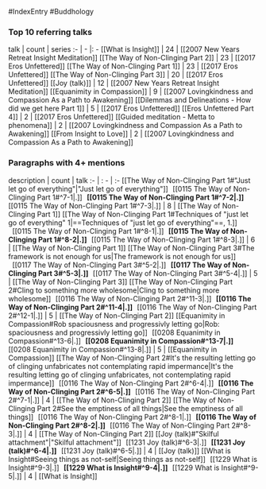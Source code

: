 #IndexEntry #Buddhology

### Top 10 referring talks
talk | count | series
:- | - |: -
[[What is Insight]] | 24 | [[2007 New Years Retreat Insight Meditation]]
[[The Way of Non-Clinging Part 2]] | 23 | [[2017 Eros Unfettered]]
[[The Way of Non-Clinging Part 1]] | 23 | [[2017 Eros Unfettered]]
[[The Way of Non-Clinging Part 3]] | 20 | [[2017 Eros Unfettered]]
[[Joy (talk)]] | 12 | [[2007 New Years Retreat Insight Meditation]]
[[Equanimity in Compassion]] | 9 | [[2007 Lovingkindness and Compassion As a Path to Awakening]]
[[Dilemmas and Delineations - How did we get here Part 1]] | 5 | [[2017 Eros Unfettered]]
[[Eros Unfettered Part 4]] | 2 | [[2017 Eros Unfettered]]
[[Guided meditation - Metta to phenomena]] | 2 | [[2007 Lovingkindness and Compassion As a Path to Awakening]]
[[From Insight to Love]] | 2 | [[2007 Lovingkindness and Compassion As a Path to Awakening]]

### Paragraphs with 4+ mentions
description | count | talk
:- | : - | :-
[[The Way of Non-Clinging Part 1#"Just let go of everything"\|"Just let go of everything"]] &nbsp;&nbsp;[[0115 The Way of Non-Clinging Part 1#^7-1\|.]] &nbsp; **[[0115 The Way of Non-Clinging Part 1#^7-2\|.]]** &nbsp; [[0115 The Way of Non-Clinging Part 1#^7-3\|.]] | 8 | [[The Way of Non-Clinging Part 1]]
[[The Way of Non-Clinging Part 1#Techniques of "just let go of everything" 1\|==Techniques of "just let go of everything"==, 1.]] &nbsp;&nbsp;[[0115 The Way of Non-Clinging Part 1#^8-1\|.]] &nbsp; **[[0115 The Way of Non-Clinging Part 1#^8-2\|.]]** &nbsp; [[0115 The Way of Non-Clinging Part 1#^8-3\|.]] | 6 | [[The Way of Non-Clinging Part 1]]
[[The Way of Non-Clinging Part 3#The framework is not enough for us\|The framework is not enough for us]] &nbsp;&nbsp;[[0117 The Way of Non-Clinging Part 3#^5-2\|.]] &nbsp; **[[0117 The Way of Non-Clinging Part 3#^5-3\|.]]** &nbsp; [[0117 The Way of Non-Clinging Part 3#^5-4\|.]] | 5 | [[The Way of Non-Clinging Part 3]]
[[The Way of Non-Clinging Part 2#Cling to something more wholesome\|Cling to something more wholesome]] &nbsp;&nbsp;[[0116 The Way of Non-Clinging Part 2#^11-3\|.]] &nbsp; **[[0116 The Way of Non-Clinging Part 2#^11-4\|.]]** &nbsp; [[0116 The Way of Non-Clinging Part 2#^12-1\|.]] | 5 | [[The Way of Non-Clinging Part 2]]
[[Equanimity in Compassion#Rob spaciousness and progressivly letting go\|Rob: spaciousness and progressivly letting go]] &nbsp;&nbsp;[[0208 Equanimity in Compassion#^13-6\|.]] &nbsp; **[[0208 Equanimity in Compassion#^13-7\|.]]** &nbsp; [[0208 Equanimity in Compassion#^13-8\|.]] | 5 | [[Equanimity in Compassion]]
[[The Way of Non-Clinging Part 2#It's the resulting letting go of clinging unfabricates not contemplating rapid impermance\|It's the resulting letting go of clinging unfabricates, not contemplating rapid impermance]] &nbsp;&nbsp;[[0116 The Way of Non-Clinging Part 2#^6-4\|.]] &nbsp; **[[0116 The Way of Non-Clinging Part 2#^6-5\|.]]** &nbsp; [[0116 The Way of Non-Clinging Part 2#^7-1\|.]] | 4 | [[The Way of Non-Clinging Part 2]]
[[The Way of Non-Clinging Part 2#See the emptiness of all things\|See the emptiness of all things]] &nbsp;&nbsp;[[0116 The Way of Non-Clinging Part 2#^8-1\|.]] &nbsp; **[[0116 The Way of Non-Clinging Part 2#^8-2\|.]]** &nbsp; [[0116 The Way of Non-Clinging Part 2#^8-3\|.]] | 4 | [[The Way of Non-Clinging Part 2]]
[[Joy (talk)#"Skilful attachment"\|"Skilful attachment"]] &nbsp;&nbsp;[[1231 Joy (talk)#^6-3\|.]] &nbsp; **[[1231 Joy (talk)#^6-4\|.]]** &nbsp; [[1231 Joy (talk)#^6-5\|.]] | 4 | [[Joy (talk)]]
[[What is Insight#Seeing things as not-self\|Seeing things as not-self]] &nbsp;&nbsp;[[1229 What is Insight#^9-3\|.]] &nbsp; **[[1229 What is Insight#^9-4\|.]]** &nbsp; [[1229 What is Insight#^9-5\|.]] | 4 | [[What is Insight]]


